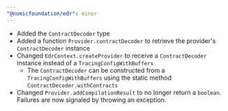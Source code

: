 ```yaml
---
"@nomicfoundation/edr": minor
---
```


- Added the `ContractDecoder` type
- Added a function `Provider.contractDecoder` to retrieve the provider's `ContractDecoder` instance
- Changed `EdrContext.createProvider` to receive a `ContractDecoder` instance instead of a `TracingConfigWithBuffers`
  - The `ContractDecoder` can be constructed from a `TracingConfigWithBuffers` using the static method `ContractDecoder.withContracts`
- Changed `Provider.addCompilationResult` to no longer return a `boolean`. Failures are now signaled by throwing an exception.
